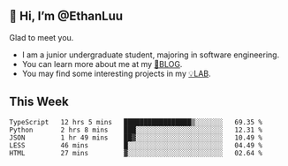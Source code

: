 ## 👋 Hi, I’m @EthanLuu

Glad to meet you.

- I am a junior undergraduate student, majoring in software engineering.
- You can learn more about me at my [📝BLOG](https://blog.ethanloo.cn).
- You may find some interesting projects in my [💡LAB](https://lab.ethanloo.cn).

## This Week
<!--START_SECTION:waka-->
```text
TypeScript   12 hrs 5 mins   █████████████████▒░░░░░░░   69.35 % 
Python       2 hrs 8 mins    ███░░░░░░░░░░░░░░░░░░░░░░   12.31 % 
JSON         1 hr 49 mins    ██▓░░░░░░░░░░░░░░░░░░░░░░   10.49 % 
LESS         46 mins         █░░░░░░░░░░░░░░░░░░░░░░░░   04.49 % 
HTML         27 mins         ▓░░░░░░░░░░░░░░░░░░░░░░░░   02.64 % 
```
<!--END_SECTION:waka-->
